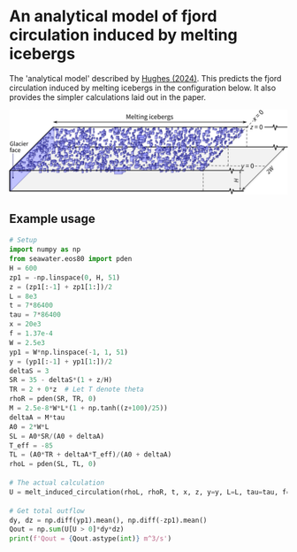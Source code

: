 # An analytical model of fjord circulation induced by melting icebergs

The 'analytical model' described by [Hughes (2024)][doi]. This predicts the fjord circulation induced by melting icebergs in the configuration below. It also provides the simpler calculations laid out in the paper.

![](analytical_model_summary.png)

## Example usage

```python
# Setup
import numpy as np
from seawater.eos80 import pden
H = 600
zp1 = -np.linspace(0, H, 51)
z = (zp1[:-1] + zp1[1:])/2
L = 8e3
t = 7*86400
tau = 7*86400
x = 20e3
f = 1.37e-4
W = 2.5e3
yp1 = W*np.linspace(-1, 1, 51)
y = (yp1[:-1] + yp1[1:])/2
deltaS = 3
SR = 35 - deltaS*(1 + z/H)
TR = 2 + 0*z  # Let T denote theta
rhoR = pden(SR, TR, 0)
M = 2.5e-8*W*L*(1 + np.tanh((z+100)/25))
deltaA = M*tau
A0 = 2*W*L
SL = A0*SR/(A0 + deltaA)
T_eff = -85
TL = (A0*TR + deltaA*T_eff)/(A0 + deltaA)
rhoL = pden(SL, TL, 0)

# The actual calculation
U = melt_induced_circulation(rhoL, rhoR, t, x, z, y=y, L=L, tau=tau, f=f)

# Get total outflow
dy, dz = np.diff(yp1).mean(), np.diff(-zp1).mean()
Qout = np.sum(U[U > 0]*dy*dz)
print(f'Qout = {Qout.astype(int)} m^3/s')
```
[doi]: http://dx.doi.org/10.5194/tc-18-1315-2024
